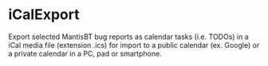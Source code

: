 iCalExport
==========

Export selected MantisBT bug reports as calendar tasks (i.e. TODOs) in a iCal
media file (extension .ics) for import to a public calendar (ex. Google) 
or a private calendar in a PC, pad or smartphone.
